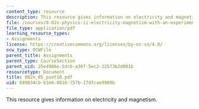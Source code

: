 ```yaml
---
content_type: resource
description: This resource gives information on electricity and magnetism.
file: /courses/8-02x-physics-ii-electricity-magnetism-with-an-experimental-focus-spring-2005/689034cbb1e60816757b17dfcae9909b_802x_05_pset10.pdf
file_type: application/pdf
learning_resource_types:
- Assignments
license: https://creativecommons.org/licenses/by-nc-sa/4.0/
ocw_type: OCWFile
parent_title: Assignments
parent_type: CourseSection
parent_uid: 25e4986e-5dc6-a36f-5ec2-32573b2d001b
resourcetype: Document
title: 802x_05_pset10.pdf
uid: 689034cb-b1e6-0816-757b-17dfcae9909b
---
```

This resource gives information on electricity and magnetism.